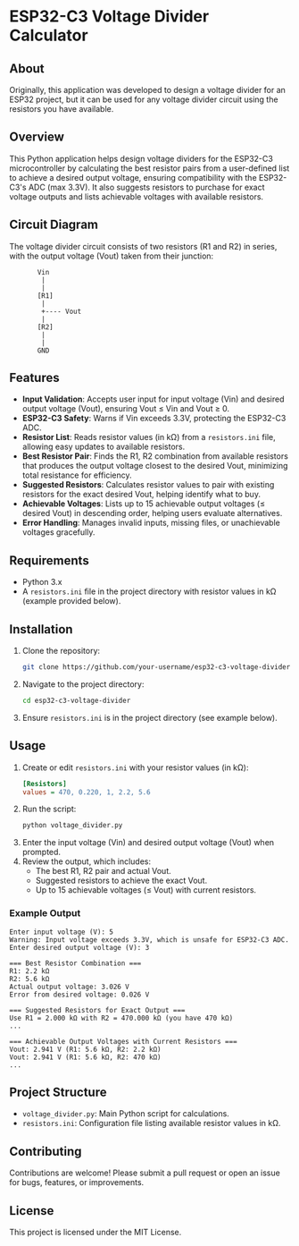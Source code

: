 # ESP32-C3 Voltage Divider Calculator

## About

Originally, this application was developed to design a voltage divider for an ESP32 project, but it can be used for any voltage divider circuit using the resistors you have available.

## Overview

This Python application helps design voltage dividers for the ESP32-C3 microcontroller by calculating the best resistor pairs from a user-defined list to achieve a desired output voltage, ensuring compatibility with the ESP32-C3's ADC (max 3.3V). It also suggests resistors to purchase for exact voltage outputs and lists achievable voltages with available resistors.

## Circuit Diagram

The voltage divider circuit consists of two resistors (R1 and R2) in series, with the output voltage (Vout) taken from their junction:

```
       Vin
        |
        |
       [R1]
        |
        +---- Vout
        |
       [R2]
        |
        |
       GND
```


## Features

- **Input Validation**: Accepts user input for input voltage (Vin) and desired output voltage (Vout), ensuring Vout ≤ Vin and Vout ≥ 0.
- **ESP32-C3 Safety**: Warns if Vin exceeds 3.3V, protecting the ESP32-C3 ADC.
- **Resistor List**: Reads resistor values (in kΩ) from a `resistors.ini` file, allowing easy updates to available resistors.
- **Best Resistor Pair**: Finds the R1, R2 combination from available resistors that produces the output voltage closest to the desired Vout, minimizing total resistance for efficiency.
- **Suggested Resistors**: Calculates resistor values to pair with existing resistors for the exact desired Vout, helping identify what to buy.
- **Achievable Voltages**: Lists up to 15 achievable output voltages (≤ desired Vout) in descending order, helping users evaluate alternatives.
- **Error Handling**: Manages invalid inputs, missing files, or unachievable voltages gracefully.

## Requirements

- Python 3.x
- A `resistors.ini` file in the project directory with resistor values in kΩ (example provided below).

## Installation

1. Clone the repository:
   ```bash
   git clone https://github.com/your-username/esp32-c3-voltage-divider.git
   ```
2. Navigate to the project directory:
   ```bash
   cd esp32-c3-voltage-divider
   ```
3. Ensure `resistors.ini` is in the project directory (see example below).

## Usage

1. Create or edit `resistors.ini` with your resistor values (in kΩ):
   ```ini
   [Resistors]
   values = 470, 0.220, 1, 2.2, 5.6
   ```
2. Run the script:
   ```bash
   python voltage_divider.py
   ```
3. Enter the input voltage (Vin) and desired output voltage (Vout) when prompted.
4. Review the output, which includes:
   - The best R1, R2 pair and actual Vout.
   - Suggested resistors to achieve the exact Vout.
   - Up to 15 achievable voltages (≤ Vout) with current resistors.

### Example Output
```
Enter input voltage (V): 5
Warning: Input voltage exceeds 3.3V, which is unsafe for ESP32-C3 ADC.
Enter desired output voltage (V): 3

=== Best Resistor Combination ===
R1: 2.2 kΩ
R2: 5.6 kΩ
Actual output voltage: 3.026 V
Error from desired voltage: 0.026 V

=== Suggested Resistors for Exact Output ===
Use R1 = 2.000 kΩ with R2 = 470.000 kΩ (you have 470 kΩ)
...

=== Achievable Output Voltages with Current Resistors ===
Vout: 2.941 V (R1: 5.6 kΩ, R2: 2.2 kΩ)
Vout: 2.941 V (R1: 5.6 kΩ, R2: 470 kΩ)
...
```

## Project Structure

- `voltage_divider.py`: Main Python script for calculations.
- `resistors.ini`: Configuration file listing available resistor values in kΩ.

## Contributing

Contributions are welcome! Please submit a pull request or open an issue for bugs, features, or improvements.

## License

This project is licensed under the MIT License.

